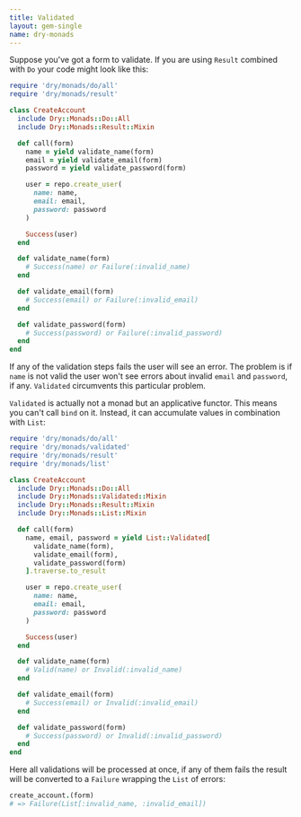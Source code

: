 ```yaml
---
title: Validated
layout: gem-single
name: dry-monads
---
```


Suppose you've got a form to validate. If you are using `Result` combined with `Do` your code might look like this:

```ruby
require 'dry/monads/do/all'
require 'dry/monads/result'

class CreateAccount
  include Dry::Monads::Do::All
  include Dry::Monads::Result::Mixin

  def call(form)
    name = yield validate_name(form)
    email = yield validate_email(form)
    password = yield validate_password(form)

    user = repo.create_user(
      name: name,
      email: email,
      password: password
    )

    Success(user)
  end

  def validate_name(form)
    # Success(name) or Failure(:invalid_name)
  end

  def validate_email(form)
    # Success(email) or Failure(:invalid_email)
  end

  def validate_password(form)
    # Success(password) or Failure(:invalid_password)
  end
end
```

If any of the validation steps fails the user will see an error. The problem is if `name` is not valid the user won't see errors about invalid `email` and `password`, if any. `Validated` circumvents this particular problem.

`Validated` is actually not a monad but an applicative functor. This means you can't call `bind` on it. Instead, it can accumulate values in combination with `List`:

```ruby
require 'dry/monads/do/all'
require 'dry/monads/validated'
require 'dry/monads/result'
require 'dry/monads/list'

class CreateAccount
  include Dry::Monads::Do::All
  include Dry::Monads::Validated::Mixin
  include Dry::Monads::Result::Mixin
  include Dry::Monads::List::Mixin

  def call(form)
    name, email, password = yield List::Validated[
      validate_name(form),
      validate_email(form),
      validate_password(form)
    ].traverse.to_result

    user = repo.create_user(
      name: name,
      email: email,
      password: password
    )

    Success(user)
  end

  def validate_name(form)
    # Valid(name) or Invalid(:invalid_name)
  end

  def validate_email(form)
    # Success(email) or Invalid(:invalid_email)
  end

  def validate_password(form)
    # Success(password) or Invalid(:invalid_password)
  end
end
```

Here all validations will be processed at once, if any of them fails the result will be converted to a `Failure` wrapping the `List` of errors:

```ruby
create_account.(form)
# => Failure(List[:invalid_name, :invalid_email])
```

